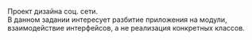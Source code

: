 Проект дизайна соц. сети.\
В данном задании интересует разбитие приложения на модули, взаимодействие интерфейсов, а не реализация конкретных классов.